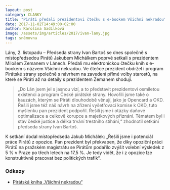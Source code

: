 ```yaml
---
layout: post
category: CLANKY
title: "Piráti předali prezidentovi čtečku s e-bookem Všichni nekradou"
date: 2017-11-02T14:49:00+02:00
author: Karolína Sadílková
image: /assets/img/articles/2017/ivan-lany.jpg
tags: sněmovna
---
```


Lány, 2. listopadu – Předseda strany Ivan Bartoš se dnes společně s místopředsedou Pirátů Jakubem Michálkem poprvé setkali s prezidentem Milošem Zemanem v Lánech. Předali mu elektronickou čtečku knih s e-bookem s názvem Všichni nekradou. Ve čtečce prezident obdržel i program Pirátské strany společně s návrhem na zavedení přímé volby starostů, na které se Piráti až na detaily s prezidentem Zemanem shodují.
 
> „Do Lán jsem jel s jasnou vizí, a to představit prezidentovi osmiletou existenci a program České pirátské strany. Hovořili jsme také o kauzách, kterým se Piráti dlouhodobě věnují, jako je Opencard a OKD. Řešili jsme též náš návrh na zřízení vyšetřovací komise k OKD, tuto myšlenku pan prezident podpořil. Řešili jsme i otázky daňové optimalizace a celkově korupce a majetkových přiznání. Tématem byl i stav české justice a délka trvání trestního stíhání,“ zhodnotil setkání předseda strany Ivan Bartoš.
 
K setkání dodal místopředseda Jakub Michálek: „Řešili jsme i potenciál práce Pirátů z opozice. Pan prezident byl překvapen, že díky opoziční práci Pirátů na pražském magistrátu se Pirátům podařilo zvýšit volební výsledek z 5 % v Praze po třech letech na 17,5 %. Je tedy vidět, že i z opozice lze konstruktivně pracovat bez politických trafik“.

### Odkazy

* [Pirátská kniha „Všichni nekradou“](https://www.pirati.cz/assets/ebook/piratsky-e-book-150dpi.pdf)
